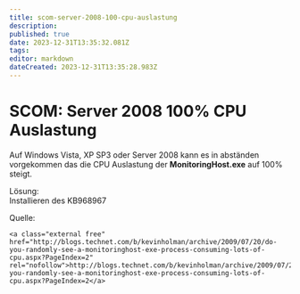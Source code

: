 ```yaml
---
title: scom-server-2008-100-cpu-auslastung
description: 
published: true
date: 2023-12-31T13:35:32.081Z
tags: 
editor: markdown
dateCreated: 2023-12-31T13:35:28.983Z
---
```


# SCOM: Server 2008 100% CPU Auslastung

Auf Windows Vista, XP SP3 oder Server 2008 kann es in abständen vorgekommen das die CPU Auslastung der **MonitoringHost.exe** auf 100% steigt.

  
Lösung:  
Installieren des KB968967

  
Quelle:

```
<a class="external free" href="http://blogs.technet.com/b/kevinholman/archive/2009/07/20/do-you-randomly-see-a-monitoringhost-exe-process-consuming-lots-of-cpu.aspx?PageIndex=2" rel="nofollow">http://blogs.technet.com/b/kevinholman/archive/2009/07/20/do-you-randomly-see-a-monitoringhost-exe-process-consuming-lots-of-cpu.aspx?PageIndex=2</a>
```